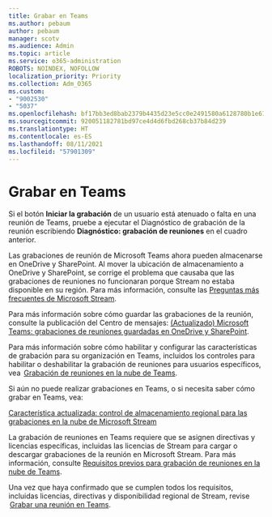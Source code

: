 ```yaml
---
title: Grabar en Teams
ms.author: pebaum
author: pebaum
manager: scotv
ms.audience: Admin
ms.topic: article
ms.service: o365-administration
ROBOTS: NOINDEX, NOFOLLOW
localization_priority: Priority
ms.collection: Adm_O365
ms.custom:
- "9002530"
- "5037"
ms.openlocfilehash: bf17bb3ed8bab2379b4435d23e5cc0e2491580a6128780b1e6166513e54c6abd
ms.sourcegitcommit: 920051182781bd97ce4d4d6fbd268cb37b84d239
ms.translationtype: HT
ms.contentlocale: es-ES
ms.lasthandoff: 08/11/2021
ms.locfileid: "57901309"
---
```

# <a name="recording-in-teams"></a>Grabar en Teams

Si el botón **Iniciar la grabación** de un usuario está atenuado o falta en una reunión de Teams, pruebe a ejecutar el Diagnóstico de grabación de la reunión escribiendo **Diagnóstico: grabación de reuniones** en el cuadro anterior. 

Las grabaciones de reunión de Microsoft Teams ahora pueden almacenarse en OneDrive y SharePoint. Al mover la ubicación de almacenamiento a OneDrive y SharePoint, se corrige el problema que causaba que las grabaciones de reuniones no funcionaran porque Stream no estaba disponible en su región. Para más información, consulte las [Preguntas más frecuentes de Microsoft Stream](https://docs.microsoft.com/stream/faq#which-regions-does-microsoft-stream-host-my-data-in).

Para más información sobre cómo guardar las grabaciones de la reunión, consulte la publicación del Centro de mensajes: [(Actualizado) Microsoft Teams: grabaciones de reuniones guardadas en OneDrive y SharePoint](https://portal.microsoft.com/Adminportal/Home?ref=MessageCenter&id=MC222640).

Para más información sobre cómo habilitar y configurar las características de grabación para su organización en Teams, incluidos los controles para habilitar o deshabilitar la grabación de reuniones para usuarios específicos, vea  [Grabación de reuniones en la nube de Teams](https://docs.microsoft.com/microsoftteams/cloud-recording). 

Si aún no puede realizar grabaciones en Teams, o si necesita saber cómo grabar en Teams, vea: 

[Característica actualizada: control de almacenamiento regional para las grabaciones en la nube de Microsoft Stream](https://admin.microsoft.com/AdminPortal/Home#/MessageCenter?id=MC214327)

La grabación de reuniones en Teams requiere que se asignen directivas y licencias específicas, incluidas las licencias de Stream para cargar o descargar grabaciones de la reunión en Microsoft Stream. Para más información, consulte [Requisitos previos para grabación de reuniones en la nube de Teams](https://docs.microsoft.com/microsoftteams/cloud-recording#prerequisites-for-teams-cloud-meeting-recording).

Una vez que haya confirmado que se cumplen todos los requisitos, incluidas licencias, directivas y disponibilidad regional de Stream, revise  [Grabar una reunión en Teams](https://support.office.com/article/34dfbe7f-b07d-4a27-b4c6-de62f1348c24). 